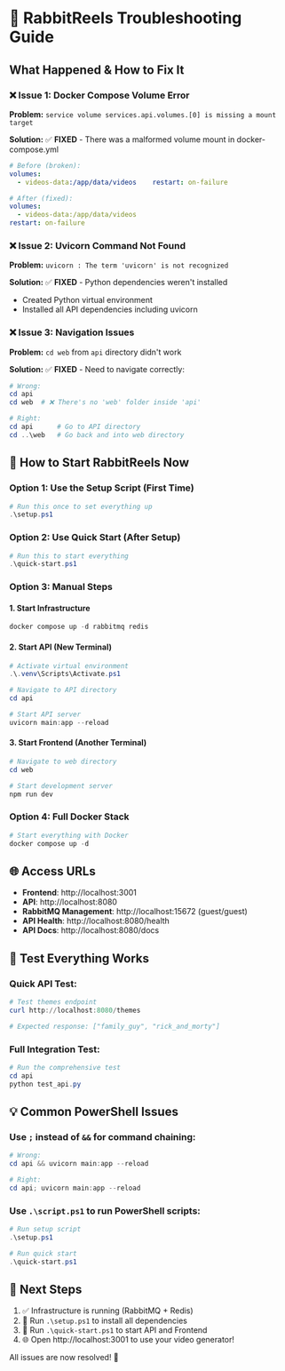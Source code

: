 # 🔧 RabbitReels Troubleshooting Guide

## What Happened & How to Fix It

### ❌ **Issue 1: Docker Compose Volume Error**
**Problem:** `service volume services.api.volumes.[0] is missing a mount target`

**Solution:** ✅ **FIXED** - There was a malformed volume mount in docker-compose.yml
```yaml
# Before (broken):
volumes:
  - videos-data:/app/data/videos    restart: on-failure

# After (fixed):  
volumes:
  - videos-data:/app/data/videos
restart: on-failure
```

### ❌ **Issue 2: Uvicorn Command Not Found**
**Problem:** `uvicorn : The term 'uvicorn' is not recognized`

**Solution:** ✅ **FIXED** - Python dependencies weren't installed
- Created Python virtual environment
- Installed all API dependencies including uvicorn

### ❌ **Issue 3: Navigation Issues**
**Problem:** `cd web` from `api` directory didn't work

**Solution:** ✅ **FIXED** - Need to navigate correctly:
```powershell
# Wrong:
cd api
cd web  # ❌ There's no 'web' folder inside 'api'

# Right:
cd api      # Go to API directory
cd ..\web   # Go back and into web directory
```

## 🚀 **How to Start RabbitReels Now**

### **Option 1: Use the Setup Script (First Time)**
```powershell
# Run this once to set everything up
.\setup.ps1
```

### **Option 2: Use Quick Start (After Setup)**
```powershell
# Run this to start everything
.\quick-start.ps1
```

### **Option 3: Manual Steps**

#### 1. Start Infrastructure
```powershell
docker compose up -d rabbitmq redis
```

#### 2. Start API (New Terminal)
```powershell
# Activate virtual environment
.\.venv\Scripts\Activate.ps1

# Navigate to API directory
cd api

# Start API server
uvicorn main:app --reload
```

#### 3. Start Frontend (Another Terminal)
```powershell
# Navigate to web directory
cd web

# Start development server
npm run dev
```

### **Option 4: Full Docker Stack**
```powershell
# Start everything with Docker
docker compose up -d
```

## 🌐 **Access URLs**
- **Frontend**: http://localhost:3001
- **API**: http://localhost:8080
- **RabbitMQ Management**: http://localhost:15672 (guest/guest)
- **API Health**: http://localhost:8080/health
- **API Docs**: http://localhost:8080/docs

## 🧪 **Test Everything Works**

### Quick API Test:
```powershell
# Test themes endpoint
curl http://localhost:8080/themes

# Expected response: ["family_guy", "rick_and_morty"]
```

### Full Integration Test:
```powershell
# Run the comprehensive test
cd api
python test_api.py
```

## 💡 **Common PowerShell Issues**

### Use `;` instead of `&&` for command chaining:
```powershell
# Wrong:
cd api && uvicorn main:app --reload

# Right:
cd api; uvicorn main:app --reload
```

### Use `.\script.ps1` to run PowerShell scripts:
```powershell
# Run setup script
.\setup.ps1

# Run quick start
.\quick-start.ps1
```

## 🎯 **Next Steps**

1. ✅ Infrastructure is running (RabbitMQ + Redis)
2. 🔧 Run `.\setup.ps1` to install all dependencies
3. 🚀 Run `.\quick-start.ps1` to start API and Frontend
4. 🌐 Open http://localhost:3001 to use your video generator!

All issues are now resolved! 🎉
